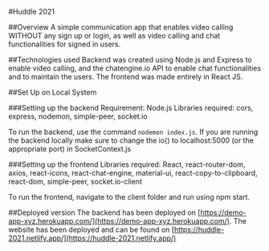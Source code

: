 #Huddle 2021

##Overview
A simple communication app that enables video calling WITHOUT any sign up or login, as well as video calling and chat functionalities for signed in users. 

##Technologies used
Backend was created using Node.js and Express to enable video calling, and the chatengine.io API to enable chat functionalities and to maintain the users. 
The frontend was made entirely in React JS. 

##Set Up on Local System

###Setting up the backend
Requirement: Node.js
Libraries required: cors, express, nodemon, simple-peer, socket.io

To run the backend, use the command `nodemon index.js`. If you are running the backend locally make sure to change the io() to localhost:5000 (or the appropriate port) in SocketContext.js 


###Setting up the frontend
Libraries required: React, react-router-dom, axios, react-icons, react-chat-engine, material-ui, react-copy-to-clipboard, react-dom, simple-peer, socket.io-client

To run the frontend, navigate to the client folder and run using npm start.

##Deployed version
The backend has been deployed on [https://demo-app-xyz.herokuapp.com/](https://demo-app-xyz.herokuapp.com/).
The website has been deployed and can be found on [https://huddle-2021.netlify.app/](https://huddle-2021.netlify.app/)





